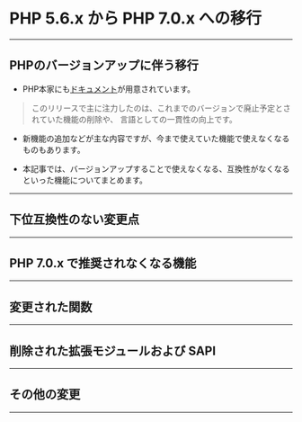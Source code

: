 # PHP 5.6.x から PHP 7.0.x への移行

---

## PHPのバージョンアップに伴う移行

* PHP本家にも[ドキュメント](http://php.net/manual/ja/migration70.php)が用意されています。
> このリリースで主に注力したのは、これまでのバージョンで廃止予定とされていた機能の削除や、 言語としての一貫性の向上です。

* 新機能の追加などが主な内容ですが、今まで使えていた機能で使えなくなるものもあります。

* 本記事では、バージョンアップすることで使えなくなる、互換性がなくなるといった機能についてまとめます。


---

## 下位互換性のない変更点

---

## PHP 7.0.x で推奨されなくなる機能

---

## 変更された関数

---

## 削除された拡張モジュールおよび SAPI

---

## その他の変更

---

